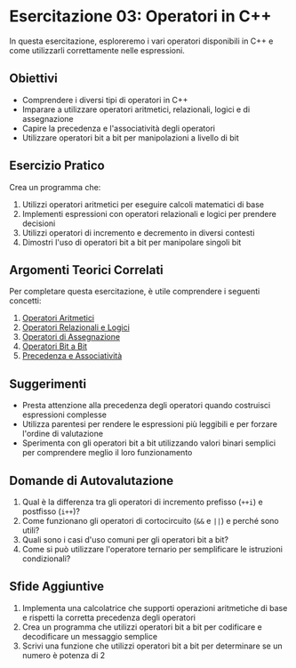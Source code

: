 # Esercitazione 03: Operatori in C++

In questa esercitazione, esploreremo i vari operatori disponibili in C++ e come utilizzarli correttamente nelle espressioni.

## Obiettivi

- Comprendere i diversi tipi di operatori in C++
- Imparare a utilizzare operatori aritmetici, relazionali, logici e di assegnazione
- Capire la precedenza e l'associatività degli operatori
- Utilizzare operatori bit a bit per manipolazioni a livello di bit

## Esercizio Pratico

Crea un programma che:

1. Utilizzi operatori aritmetici per eseguire calcoli matematici di base
2. Implementi espressioni con operatori relazionali e logici per prendere decisioni
3. Utilizzi operatori di incremento e decremento in diversi contesti
4. Dimostri l'uso di operatori bit a bit per manipolare singoli bit

## Argomenti Teorici Correlati

Per completare questa esercitazione, è utile comprendere i seguenti concetti:

1. [Operatori Aritmetici](teoria/01_arithmetic_operators.md)
2. [Operatori Relazionali e Logici](teoria/02_relational_logical_operators.md)
3. [Operatori di Assegnazione](teoria/03_assignment_operators.md)
4. [Operatori Bit a Bit](teoria/04_bitwise_operators.md)
5. [Precedenza e Associatività](teoria/05_precedence_associativity.md)

## Suggerimenti

- Presta attenzione alla precedenza degli operatori quando costruisci espressioni complesse
- Utilizza parentesi per rendere le espressioni più leggibili e per forzare l'ordine di valutazione
- Sperimenta con gli operatori bit a bit utilizzando valori binari semplici per comprendere meglio il loro funzionamento

## Domande di Autovalutazione

1. Qual è la differenza tra gli operatori di incremento prefisso (`++i`) e postfisso (`i++`)?
2. Come funzionano gli operatori di cortocircuito (`&&` e `||`) e perché sono utili?
3. Quali sono i casi d'uso comuni per gli operatori bit a bit?
4. Come si può utilizzare l'operatore ternario per semplificare le istruzioni condizionali?

## Sfide Aggiuntive

1. Implementa una calcolatrice che supporti operazioni aritmetiche di base e rispetti la corretta precedenza degli operatori
2. Crea un programma che utilizzi operatori bit a bit per codificare e decodificare un messaggio semplice
3. Scrivi una funzione che utilizzi operatori bit a bit per determinare se un numero è potenza di 2